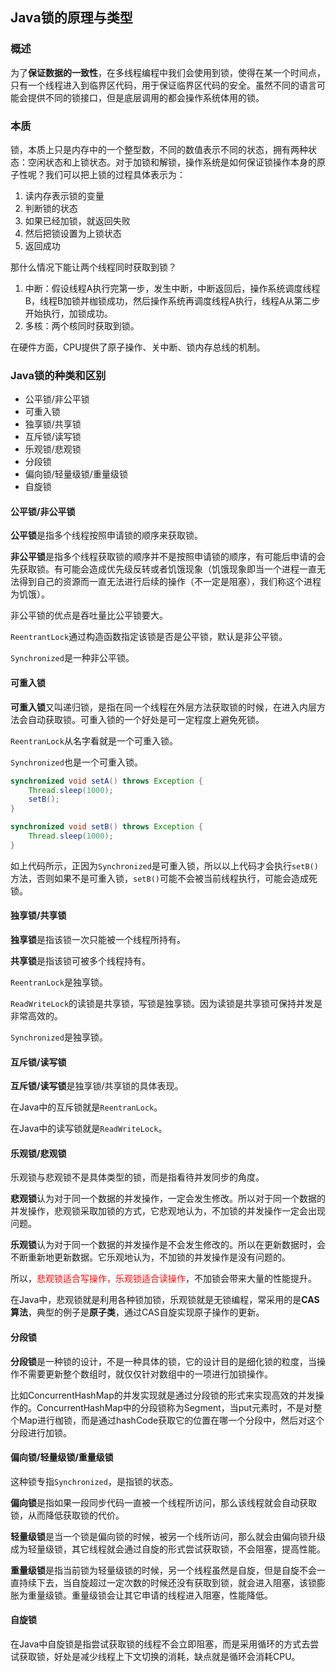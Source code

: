 ## Java锁的原理与类型

### 概述

为了**保证数据的一致性**，在多线程编程中我们会使用到锁，使得在某一个时间点，只有一个线程进入到临界区代码，用于保证临界区代码的安全。虽然不同的语言可能会提供不同的锁接口，但是底层调用的都会操作系统体用的锁。

### 本质

锁，本质上只是内存中的一个整型数，不同的数值表示不同的状态，拥有两种状态：空闲状态和上锁状态。对于加锁和解锁，操作系统是如何保证锁操作本身的原子性呢？我们可以把上锁的过程具体表示为：

1. 读内存表示锁的变量
2. 判断锁的状态
3. 如果已经加锁，就返回失败
4. 然后把锁设置为上锁状态
5. 返回成功

那什么情况下能让两个线程同时获取到锁？

1. 中断：假设线程A执行完第一步，发生中断，中断返回后，操作系统调度线程B，线程B加锁并枷锁成功，然后操作系统再调度线程A执行，线程A从第二步开始执行，加锁成功。
2. 多核：两个核同时获取到锁。

在硬件方面，CPU提供了原子操作、关中断、锁内存总线的机制。

### Java锁的种类和区别

* 公平锁/非公平锁
* 可重入锁
* 独享锁/共享锁
* 互斥锁/读写锁
* 乐观锁/悲观锁
* 分段锁
* 偏向锁/轻量级锁/重量级锁
* 自旋锁

#### 公平锁/非公平锁

**公平锁**是指多个线程按照申请锁的顺序来获取锁。

**非公平锁**是指多个线程获取锁的顺序并不是按照申请锁的顺序，有可能后申请的会先获取锁。有可能会造成优先级反转或者饥饿现象（饥饿现象即当一个进程一直无法得到自己的资源而一直无法进行后续的操作（不一定是阻塞），我们称这个进程为饥饿）。

非公平锁的优点是吞吐量比公平锁要大。

`ReentrantLock`通过构造函数指定该锁是否是公平锁，默认是非公平锁。

`Synchronized`是一种非公平锁。

#### 可重入锁

**可重入锁**又叫递归锁，是指在同一个线程在外层方法获取锁的时候，在进入内层方法会自动获取锁。可重入锁的一个好处是可一定程度上避免死锁。

`ReentranLock`从名字看就是一个可重入锁。

`Synchronized`也是一个可重入锁。

```java
synchronized void setA() throws Exception {
    Thread.sleep(1000);
    setB();
}

synchronized void setB() throws Exception {
    Thread.sleep(1000);
}
```

如上代码所示，正因为`Synchronized`是可重入锁，所以以上代码才会执行`setB()`方法，否则如果不是可重入锁，`setB()`可能不会被当前线程执行，可能会造成死锁。

#### 独享锁/共享锁

**独享锁**是指该锁一次只能被一个线程所持有。

**共享锁**是指该锁可被多个线程持有。

`ReentranLock`是独享锁。

`ReadWriteLock`的读锁是共享锁，写锁是独享锁。因为读锁是共享锁可保持并发是非常高效的。

`Synchronized`是独享锁。

#### 互斥锁/读写锁

**互斥锁/读写锁**是独享锁/共享锁的具体表现。

在Java中的互斥锁就是`ReentranLock`。

在Java中的读写锁就是`ReadWriteLock`。

#### 乐观锁/悲观锁

乐观锁与悲观锁不是具体类型的锁，而是指看待并发同步的角度。

**悲观锁**认为对于同一个数据的并发操作，一定会发生修改。所以对于同一个数据的并发操作，悲观锁采取加锁的方式，它悲观地认为，不加锁的并发操作一定会出现问题。

**乐观锁**认为对于同一个数据的并发操作是不会发生修改的。所以在更新数据时，会不断重新地更新数据。它乐观地认为，不加锁的并发操作是没有问题的。

所以，<font color="red">悲观锁适合写操作，乐观锁适合读操作</font>，不加锁会带来大量的性能提升。

在Java中，悲观锁就是利用各种锁加锁，乐观锁就是无锁编程，常采用的是**CAS算法**，典型的例子是**原子类**，通过CAS自旋实现原子操作的更新。

#### 分段锁

**分段锁**是一种锁的设计，不是一种具体的锁，它的设计目的是细化锁的粒度，当操作不需要更新整个数组时，就仅仅针对数组中的一项进行加锁操作。

比如ConcurrentHashMap的并发实现就是通过分段锁的形式来实现高效的并发操作的。ConcurrentHashMap中的分段锁称为Segment，当put元素时，不是对整个Map进行枷锁，而是通过hashCode获取它的位置在哪一个分段中，然后对这个分段进行加锁。

#### 偏向锁/轻量级锁/重量级锁

这种锁专指`Synchronized`，是指锁的状态。

**偏向锁**是指如果一段同步代码一直被一个线程所访问，那么该线程就会自动获取锁，从而降低获取锁的代价。

**轻量级锁**是当一个锁是偏向锁的时候，被另一个线所访问，那么就会由偏向锁升级成为轻量级锁，其它线程就会通过自旋的形式尝试获取锁，不会阻塞，提高性能。

**重量级锁**是指当前锁为轻量级锁的时候，另一个线程虽然是自旋，但是自旋不会一直持续下去，当自旋超过一定次数的时候还没有获取到锁，就会进入阻塞，该锁膨胀为重量级锁。重量级锁会让其它申请的线程进入阻塞，性能降低。

#### 自旋锁

在Java中自旋锁是指尝试获取锁的线程不会立即阻塞，而是采用循环的方式去尝试获取锁，好处是减少线程上下文切换的消耗，缺点就是循环会消耗CPU。













